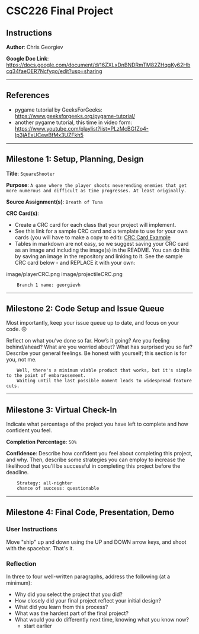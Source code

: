 # CSC226 Final Project

## Instructions

**Author**: Chris Georgiev

**Google Doc Link**: https://docs.google.com/document/d/16ZXLxDnBNDRmTM82ZHqgKy62Hbcq34faeOER7Ncfyqo/edit?usp=sharing

---

## References 
- pygame tutorial by GeeksForGeeks: https://www.geeksforgeeks.org/pygame-tutorial/
- another pygame tutorial, this time in video form: https://www.youtube.com/playlist?list=PLzMcBGfZo4-lp3jAExUCewBfMx3UZFkh5
---

## Milestone 1: Setup, Planning, Design

**Title**: `SquareShooter`

**Purpose**: `A game where the player shoots neverending enemies that get more numerous and difficult as time progresses. At least originally.`

**Source Assignment(s)**: `Breath of Tuna`

**CRC Card(s)**:
  - Create a CRC card for each class that your project will implement.
  - See this link for a sample CRC card and a template to use for your own cards (you will have to make a copy to edit):
    [CRC Card Example](https://docs.google.com/document/d/1JE_3Qmytk_JGztRqkPXWACJwciPH61VCx3idIlBCVFY/edit?usp=sharing)
  - Tables in markdown are not easy, so we suggest saving your CRC card as an image and including the image(s) in the 
    README. You can do this by saving an image in the repository and linking to it. See the sample CRC card below - 
    and REPLACE it with your own:
  
image/playerCRC.png
image/projectileCRC.png


```
    Branch 1 name: georgievh
```
---

## Milestone 2: Code Setup and Issue Queue

Most importantly, keep your issue queue up to date, and focus on your code. 🙃

Reflect on what you’ve done so far. How’s it going? Are you feeling behind/ahead? What are you worried about? 
What has surprised you so far? Describe your general feelings. Be honest with yourself; this section is for you, not me.

```
    Well, there's a minimum viable product that works, but it's simple to the point of embarassement.
    Waiting until the last possible moment leads to widespread feature cuts.
```

---

## Milestone 3: Virtual Check-In

Indicate what percentage of the project you have left to complete and how confident you feel. 

**Completion Percentage**: `50%`

**Confidence**: Describe how confident you feel about completing this project, and why. Then, describe some 
  strategies you can employ to increase the likelihood that you'll be successful in completing this project 
  before the deadline.

```
    Strategy: all-nighter
    chance of success: questionable
```

---

## Milestone 4: Final Code, Presentation, Demo

### User Instructions
Move "ship" up and down using the UP and DOWN arrow keys, and shoot with the spacebar. That's it.

### Reflection
In three to four well-written paragraphs, address the following (at a minimum):
- Why did you select the project that you did?
- How closely did your final project reflect your initial design?
- What did you learn from this process?
- What was the hardest part of the final project?
- What would you do differently next time, knowing what you know now?
  - start earlier
 